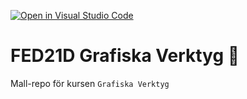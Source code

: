 [![Open in Visual Studio Code](https://classroom.github.com/assets/open-in-vscode-c66648af7eb3fe8bc4f294546bfd86ef473780cde1dea487d3c4ff354943c9ae.svg)](https://classroom.github.com/online_ide?assignment_repo_id=8505145&assignment_repo_type=AssignmentRepo)
# FED21D Grafiska Verktyg 🎨
Mall-repo för kursen `Grafiska Verktyg`
